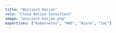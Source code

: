 ```yaml
---
title: "Wojciech Kocjan"
role: "Cloud Native Consultant"
image: "wojciech-kocjan.png"
expertises: ["Kubernetes", "AWS", "Azure", "IaC"]
---
```

